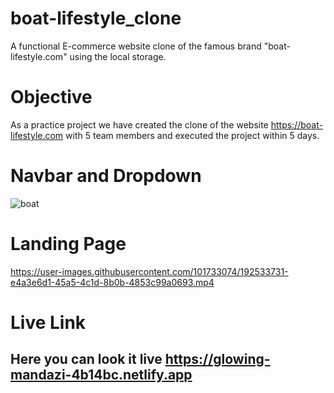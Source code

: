 # boat-lifestyle_clone
A functional E-commerce website clone of the famous brand "boat-lifestyle.com" using the local storage.


# Objective

As a practice project we have created the clone of the website <a href="https://boat-lifestyle.com"> https://boat-lifestyle.com </a> with 5 team members and executed the project within 5 days. 

# Navbar and Dropdown

![boat](https://user-images.githubusercontent.com/101733074/192524235-8a79886b-ab6c-4f9e-99fc-1a5ebd9b73a5.png)


# Landing Page
https://user-images.githubusercontent.com/101733074/192533731-e4a3e6d1-45a5-4c1d-8b0b-4853c99a0693.mp4

# Live Link
## Here you can look it live <a href="https://glowing-mandazi-4b14bc.netlify.app/" target="_blank"> https://glowing-mandazi-4b14bc.netlify.app </a>





